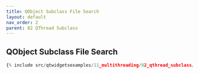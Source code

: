```yaml
---
title: QObject Subclass File Search
layout: default
nav_order: 2
parent: 02 QThread Subclass
---
```


## QObject Subclass File Search

```python
{% include src/qtwidgetsexamples/11_multithreading/02_qthread_subclass/02_qthreadsubclass_filesearch.py %}
```